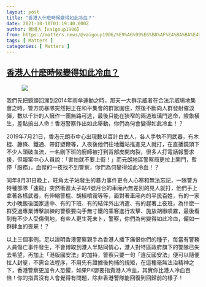 ```yaml
---
layout: post
title: "香港人什麽時候變得如此冷血？"
date: 2021-10-10T01:19:40.000Z
author: 鐵塔人【vaigoup1906】
from: https://matters.news/@vaigoup1906/%E9%A6%99%E6%B8%AF%E4%BA%BA%E4%BB%80%E9%BA%BD%E6%99%82%E5%80%99%E8%AE%8A%E5%BE%97%E5%A6%82%E6%AD%A4%E5%86%B7%E8%A1%80-bafyreia7v4bzeo2tiz4byauof5oedijj4udknhh6ns4zldgwurz4jvk3y4
tags: [ Matters ]
categories: [ Matters ]
---
```

<!--1633828780000-->
[香港人什麽時候變得如此冷血？](https://matters.news/@vaigoup1906/%E9%A6%99%E6%B8%AF%E4%BA%BA%E4%BB%80%E9%BA%BD%E6%99%82%E5%80%99%E8%AE%8A%E5%BE%97%E5%A6%82%E6%AD%A4%E5%86%B7%E8%A1%80-bafyreia7v4bzeo2tiz4byauof5oedijj4udknhh6ns4zldgwurz4jvk3y4)
------

<div>
<figure class="image"><img src="https://assets.matters.news/embed/9c4fe29e-9598-4da2-9707-d6a7e2fe26d8.jpeg" data-asset-id="9c4fe29e-9598-4da2-9707-d6a7e2fe26d8" referrerpolicy="no-referrer"><figcaption><span></span></figcaption></figure><p>我們先把鏡頭回溯到2014年雨傘運動之時，那天一大群示威者在合法示威場地集會之時，警方防暴隊突然把正在和平集會的群眾圍住，然後不斷向人群發射催淚彈，數以千計的人擁作一團無路可逃，最後只能在狹窄的兩道玻璃門逃命，險象橫生，差點搞出人命！香港警察作出如此舉動，你們為何會變得如此冷血！？</p><p>2019年7月21日，香港元朗市中心出現數以百計白衣人，各人手執不同武器，有木棍、籐條、鐵通、帶釘塑鞭等，入夜後他們往地鐵站推進見人就打，在直播鏡頭下不少人頭破血流，一名剛下班的廚師被打到背部皮開肉裂，很多人打電話報警求援，但報案中心人員說：「害怕就不要上街！」而元朗地區警察局更拉上閘門，暫停「服務」，血惺的一夜找不到警察，你們為何變得如此冷血！？</p><p>同年8月31日晚上，旺角太子站發生的暴力事件更令人心寒和無法忘記，一隊警方特種部隊「速龍」突然衝進太子站4號月台的車廂內無差別的見人就打，他們手上拿著各樣武器，有伸縮警棍、胡椒噴霧等等，面對著車廂內的平民百姓，有的一家大小晚飯後回家途中、有的下班、有的結伴外出消遣、有的趕著上夜班，為什麽一群受過專業博擊訓練的警察要向手無寸鐵的乘客進行攻擊、施放胡椒噴霧，最後看到有不少人受傷倒地，有些人更生死未卜，警察，你們為何變得如此冷血，儼如一群肆血的喪屍！？</p><p>以上三個事例，足以證明香港警察親手為香港人播下痛恨你們的種子，每當有警務人員傷亡事件發生，不會博取到港人半點同情心，港人對特區政府旗下的警隊已失去希望，再加上「港版國安法」的加持，警察只要一句「違反國安法」便可以隨便拉人封艇，不需合法程序，不用先有證據後拘捕的規矩，在這種毫無法治精神之下，香港警察更加令人恐懼，如果PK鄧要指責港人冷血，其實你比港人冷血百倍！你的指責沒有人會覺得有問題，除非香港警隊能回復到回歸前的樣子！</p>
</div>
